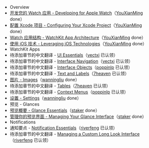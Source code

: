 - Overview  
 - [开发您的 Watch 应用 - Developing for Apple Watch](overview/developing-for-apple-watch.md)（[YouXianMing](https://github.com/YouXianMing) done）
 - [配置 Xcode 项目 - Configuring Your Xcode Project](overview/configuring-your-xcode-project.md)（[YouXianMing](https://github.com/YouXianMing) done）
 - [Watch 应用结构 - WatchKit App Architecture](overview/watchkit-app-architecture.md)（[YouXianMing](https://github.com/YouXianMing) done）
 - [使用 iOS 技术 - Leveraging iOS Technologies](overview/leveraging-ios-technologies.md)（[YouXianMing](https://github.com/YouXianMing) done）
- WatchKit Apps
 - 待添加章节的中文翻译 - [UI Essentials](watchkit-apps/ui-essentials.md)（[vectxi](https://github.com/vectxi) 已认领）
 - 待添加章节的中文翻译 - [Interface Navigation](watchkit-apps/interface-navigation.md)（[vectxi](https://github.com/vectxi) 已认领）
 - 待添加章节的中文翻译 - [Interface Objects](watchkit-apps/interface-objects.md)（[poppinlp](https://github.com/poppinlp) 已认领）
 - 待添加章节的中文翻译 - [Text and Labels](watchkit-apps/text-and-labels.md)（[7heaven](https://github.com/7heaven) 已认领）
 - [图片 - Images](watchkit-apps/images.md)（[wanningliu](https://github.com/wanningliu) done）
 - 待添加章节的中文翻译 - [Tables](watchkit-apps/tables.md)（[7heaven](https://github.com/7heaven) 已认领）
 - 待添加章节的中文翻译 - [Context Menus](watchkit-apps/context-menus.md)（[poppinlp](https://github.com/poppinlp) 已认领）
 - [设置 - Settings](watchkit-apps/settings.md)（[wanningliu](https://github.com/wanningliu) done）
- 预览 - Glances
 - [预览概要 - Glance Essentials](glances/glance-essentials.md)（[staker](https://github.com/staker) done）
 - [管理你的预览界面 - Managing Your Glance Interface](glances/managing-your-glance-interface.md)（[staker](https://github.com/staker) done）
- Notifications
 - 通知要点 - [Notification Essentials](notifications/notification-essentials.md)（[riverfeng](https://github.com/riverfeng) 已认领）
 - 待添加章节的中文翻译 - [Managing a Custom Long Look Interface](notifications/managing-a-custom-long-look-interface.md)（[riverfeng](https://github.com/riverfeng) 已认领）
